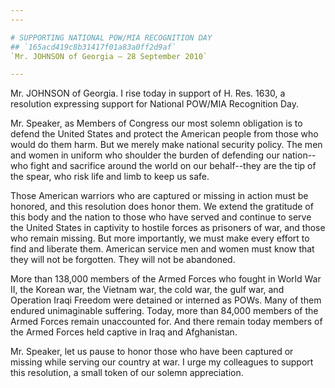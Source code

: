 ```yaml
---
---

# SUPPORTING NATIONAL POW/MIA RECOGNITION DAY
## `165acd419c8b31417f01a83a0ff2d9af`
`Mr. JOHNSON of Georgia — 28 September 2010`

---
```



Mr. JOHNSON of Georgia. I rise today in support of H. Res. 1630, a 
resolution expressing support for National POW/MIA Recognition Day.

Mr. Speaker, as Members of Congress our most solemn obligation is to 
defend the United States and protect the American people from those who 
would do them harm. But we merely make national security policy. The 
men and women in uniform who shoulder the burden of defending our 
nation--who fight and sacrifice around the world on our behalf--they 
are the tip of the spear, who risk life and limb to keep us safe.

Those American warriors who are captured or missing in action must be 
honored, and this resolution does honor them. We extend the gratitude 
of this body and the nation to those who have served and continue to 
serve the United States in captivity to hostile forces as prisoners of 
war, and those who remain missing. But more importantly, we must make 
every effort to find and liberate them. American service men and women 
must know that they will not be forgotten. They will not be abandoned.

More than 138,000 members of the Armed Forces who fought in World War 
II, the Korean war, the Vietnam war, the cold war, the gulf war, and 
Operation Iraqi Freedom were detained or interned as POWs. Many of them 
endured unimaginable suffering. Today, more than 84,000 members of the 
Armed Forces remain unaccounted for. And there remain today members of 
the Armed Forces held captive in Iraq and Afghanistan.

Mr. Speaker, let us pause to honor those who have been captured or 
missing while serving our country at war. I urge my colleagues to 
support this resolution, a small token of our solemn appreciation.